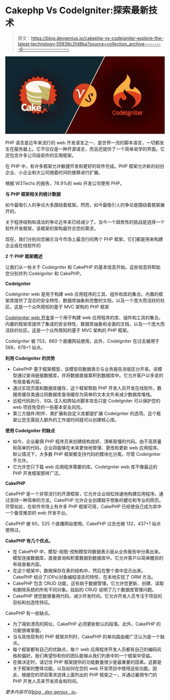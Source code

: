 # Cakephp Vs CodeIgniter:探索最新技术

> 原文：<https://blog.devgenius.io/cakephp-vs-codeigniter-explore-the-latest-technology-55936c2fd8ba?source=collection_archive---------6----------------------->

![](img/1ab628e9dab0fd972471610fa3d86db5.png)

PHP 语言是近年来流行的 web 开发语言之一，是世界一流的脚本语言，一切都发生在服务器上。它不仅仅是一种开源语言，而且还提供了一个简单易学的界面。它还包含许多公司级软件的实用框架。

在 PHP 中，有许多框架允许敏捷开发和更好的软件完成。PHP 框架允许新的初创企业、小企业和大公司随着时间的推移进行扩展。

根据 W3Techs 的报告，78.9%的 web 开发公司使用 PHP。

**与 PHP 框架相关的统计数据**

如今最吸引人的争论大多围绕着框架。然而，如今最吸引人的争论是围绕着框架展开的。

关于程序结构和语法的争论近年来已经减少了。当今一个趋势性的挑战是选择一个软件开发框架，该框架的架构最符合您的需求。

现在，我们分别向您展示当今市场上最流行的两个 PHP 框架，它们都是用来构建企业级在线软件的

**2 个 PHP 框架概述**

让我们从一些关于 Codeigniter 和 CakePHP 的基本信息开始。这些信息将帮助您分别并列 Codeigniter 和 CakePHP。

**CodeIgniter**

CodeIgniter web 是用于构建 web 应用程序的工具、组件和库的集合。内置的框架库提供了混合的安全特性、数据库抽象和完整的文档，以及一个庞大而活跃的社区。这是一个众所周知的基于 MVC 架构的 PHP 框架

[CodeIgniter web 开发](https://www.hiddenbrains.com/codeigniter-framework-development.html)是一个用于构建 web 应用程序的库、组件和工具的集合。内置的框架库提供了集成的安全特性、数据库抽象和全面的文档，以及一个庞大而活跃的社区。这是一个众所周知的基于 MVC 架构的 PHP 框架。

CodeIgniter 被 753，660 个直播网站使用。此外，CodeIgniter 在过去被用于 569，678+1 站点。

**利用 Codeigniter 的优势**

*   CakePHP 基于框架模型，该模型将数据表示与业务报告涂层区分开来。该模型通过查询链接数据库，并将数据直接累积到数据库中。它允许客户以多变的布局查看内容。
*   通过实现页面和数据库缓存，这个框架帮助 PHP 开发人员开发在线软件。数据库缓存类通过将数据库查询缓存为简单的文本文件来减少数据库堆栈。
*   远程代码执行、SQL 注入和跨站点脚本攻击只是 CodeIgniter 可以保护您的 web 项目免受的一些基本安全风险。
*   第三方插件/附件、类扩展和自定义库都是扩展 CodeIgniter 的选项。这个框架让您无需投入额外的工作或时间就可以创建核心库。

**使用 CodeIgniter 的缺点**

*   如今，企业雇佣 PHP 程序员来创建结构良好、清晰易懂的代码。由于高质量和简单的代码，企业将能够在未来更快地管理、更改和更新 web 应用程序。默认情况下，大多数 PHP 框架都支持代码的模块化分离，尽管 CodeIgniter 不允许。
*   它允许您只下载 web 应用程序需要的库。CodeIgniter web 库不像最近的 PHP 开发框架那样广泛。

**CakePHP**

CakePHP 是一个非常流行的开源框架，它允许企业轻松快速地构建应用程序。通过坚持一种简单的方法，CakePHP 允许企业创建超乎想象的健壮和专业的网页。尽管如此，在软件市场上有许多 PHP 框架可用，CakePHP 已经使自己成为其中一个备受推崇的 web 开发平台。

CakePHP 被 60，525 个直播网站使用。CakePHP 过去也被 132，437+1 站点使用过。

**CakePHP 有几个优点。**

*   在 CakePHP 中，模型-视图-控制模型将数据表示层从业务报告中分离出来。模型连接数据库，直接查询和积累数据到数据库中。它允许客户以简单醒目的布局查看内容。
*   在这个框架中，数据保存在表的结构中，然后在整个类中显示出来。CakePHP 结合了(OPs)对象编程语言的特性，在本地实现了 ORM 方法。
*   CakePHP 包含 CRUD 功能，这有助于数据管理。它允许您更新、创建、读取和删除系统的所有不同对象。挂起的 CRUD 说明了几个数据库管理问题。
*   CakePHP 使您能够重用代码，减少开发时间。它允许开发人员专注于项目的目标和创造性特征。

CakePHP 有一些缺点。

*   为了得到漂亮的网址，CakePHP 必须更新默认的段落。此外，CakePHP 的功能很难掌握。
*   当与其他现有的 PHP 框架并列时，CakePHP 的单向路由被广泛认为是一个缺点。
*   每个框架都有自己的优缺点，每个 web 应用程序开发人员都有自己的编码风格和偏好。我们希望你和你的团队能够从我们列表中的一个框架中受益。
*   在做决定时，请记住 PHP 框架提供的功能数量很少是最重要的因素。这都是关于框架的整体功能，以及如何在您的 web 开发项目中使用这些功能。因此，根据您的项目需求选择上面列出的 PHP 框架之一，并通过雇佣专门的 PHP 开发人员来节省资金和时间。

*更多内容尽在*[*blog . dev genius . io*](http://blog.devgenius.io)*。*
